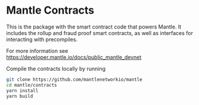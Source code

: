 # Mantle Contracts

This is the package with the smart contract code that powers Mantle.
It includes the rollup and fraud proof smart contracts, as well as interfaces for interacting with precompiles.

For more information see https://developer.mantle.io/docs/public_mantle_devnet


Compile the contracts locally by running
```bash
git clone https://github.com/mantlenetworkio/mantle
cd mantle/contracts
yarn install
yarn build
```
